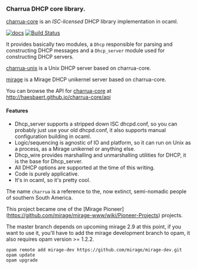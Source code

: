 ### Charrua DHCP core library.

[charrua-core](http://www.github.com/haesbaert/charrua-core) is an
_ISC-licensed_ DHCP library implementation in ocaml.

[![docs](https://img.shields.io/badge/doc-online-blue.svg)](http://haesbaert.github.io/charrua-core/api)
[![Build Status](https://travis-ci.org/haesbaert/charrua-core.png)](https://travis-ci.org/haesbaert/charrua-core)

It provides basically two modules, a `Dhcp` responsible for parsing and
constructing DHCP messages and a `Dhcp_server` module used for constructing DHCP
servers.

[charrua-unix](http://www.github.com/haesbaert/charrua-unix) is a Unix DHCP
server based on charrua-core.

[mirage](https://github.com/mirage/mirage-skeleton/tree/master/dhcp) is a Mirage
DHCP unikernel server based on charrua-core.

You can browse the API for [charrua-core](http://www.github.com/haesbaert/charrua-core) at
http://haesbaert.github.io/charrua-core/api

#### Features

* Dhcp_server supports a stripped down ISC dhcpd.conf, so you can probably just
  use your old dhcpd.conf, it also supports manual configuration building in
  ocaml.
* Logic/sequencing is agnostic of IO and platform, so it can run on Unix as a
  process, as a Mirage unikernel or anything else.
* Dhcp_wire provides marshalling and unmarshalling utilities for DHCP, it is the
  base for Dhcp_server.
* All DHCP options are supported at the time of this writing.
* Code is purely applicative.
* It's in ocaml, so it's pretty cool.

The name `charrua` is a reference to the, now extinct, semi-nomadic people of
southern South America.

This project became one of the [Mirage Pioneer]
(https://github.com/mirage/mirage-www/wiki/Pioneer-Projects) projects.

The master branch depends on upcoming mirage 2.9 at this point, if you want to
use it, you'll have to add the mirage development branch to opam, it also
requires opam version >= 1.2.2.

```
opam remote add mirage-dev https://github.com/mirage/mirage-dev.git
opam update
opam upgrade
```
